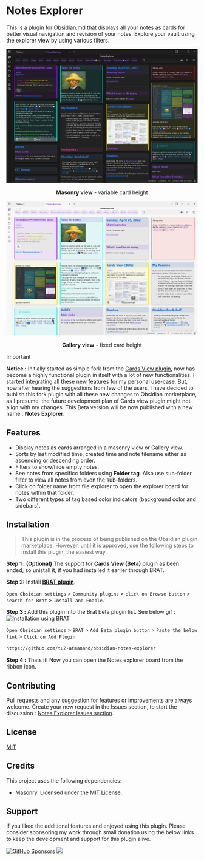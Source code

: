 # Notes Explorer

This is a plugin for [Obsidian.md](https://obsidian.md) that displays all your notes as cards for better visual navigation and revision of your notes. Explore your vault using the explorer view by using various filters.

![Thumbnail](./assets/Thumbnail3.png)
<P align="center"><b>Masonry view</b> - variable card height</p>

![Thumbnail](./assets/Thumbnail4.png)
<P align="center"><b>Gallery view</b> - fixed card height</p>

>[!IMPORTANT]
> **Notice :** Initially started as simple fork from the [Cards View plugin](https://github.com/jillro/obsidian-cards-view-plugin), now has become a highly functional plugin in itself with a lot of new functionalities. I started integrating all these new features for my personal use-case. But, now after hearing the suggestions from few of the users, I have decided to publish this fork plugin with all these new changes to Obsidian marketplace, as I presume, the future development plan of Cards view plugin might not align with my changes. This Beta version will be now published with a new name : **Notes Explorer**.

## Features

- Display notes as cards arranged in a masonry view or Gallery view.
- Sorts by last modified time, created time and note filename either as ascending or descending order.
- Filters to show/hide empty notes.
- See notes from specificc folders using **Folder tag**. Also use sub-folder filter to view all notes from even the sub-folders.
- Click on folder name from file explorer to open the explorer board for notes within that folder.
- Two different types of tag based color indicators (background color and sidebars).

## Installation

> This plugin is in the process of being published on the Obsidian plugin marketplace. However, until it is approved, use the following steps to install this plugin, the easiest way.

**Step 1 : (Optional)** The support for **Cards View (Beta)** plugin as been ended, so unistall it, if you had installed it earlier through BRAT.

**Step 2:** Install [**BRAT plugin**](obsidian://show-plugin?id=obsidian42-brat).

`Open Obsidian settings` > `Community plugins` > `click on Browse button` > `search for Brat` > `Install and Enable`.

**Step 3 :** Add this plugin into the Brat beta plugin list. See below gif :
![Installation using BRAT](./assets/InstallInBRAT.gif)

`Open Obsidian settings` > `BRAT` > `Add Beta plugin button` > `Paste the below link` > `Click on Add Plugin`.

```md
https://github.com/tu2-atmanand/obsidian-notes-explorer
```

**Step 4 :** Thats it! Now you can open the Notes explorer board from the ribbon icon.

## Contributing

Pull requests and any suggestion for features or improvements are always welcome. Create your new request in the Issues section, to start the discussion : [Notes Explorer Issues section](https://github.com/tu2-atmanand/obsidian-notes-explorer).

## License

[MIT](https://choosealicense.com/licenses/mit/)

## Credits

This project uses the following dependencies:

- [Masonry](https://masonry.desandro.com/). Licensed under the [MIT License](https://desandro.mit-license.org/).

## Support

If you liked the additional features and enjoyed using this plugin. Please consider sponsoring my work through small donation using the below links to keep the development and support for this plugin alive.

[![GitHub Sponsors](https://img.shields.io/github/sponsors/tu2-atmanand?label=Sponsors&logo=GitHub%20Sponsors&style=for-the-badge)](https://github.com/sponsors/tu2-atmanand)    <a href="https://www.buymeacoffee.com/tu2_atmanand"><img src="https://img.buymeacoffee.com/button-api/?text=Buy me a book&emoji=📖&slug=tu2_atmanand&button_colour=BD5FFF&font_colour=ffffff&font_family=Cookie&outline_colour=000000&coffee_colour=FFDD00"/></a>
